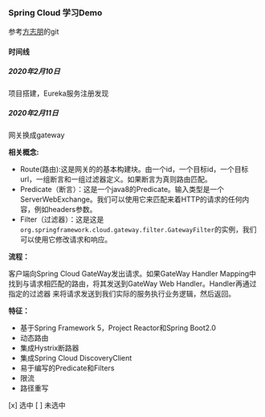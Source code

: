 ### Spring Cloud 学习Demo
参考[方志朋](https://github.com/forezp/SpringCloudLearning "方志朋")的git
#### 时间线
##### 2020年2月10日
项目搭建，Eureka服务注册发现
##### 2020年2月11日 
网关换成gateway</p>
**相关概念:**
- Route(路由):这是网关的的基本构建块。由一个id，一个目标id，一个目标url，一组断言和一组过滤器定义。如果断言为真则路由匹配。
- Predicate（断言）：这是一个java8的Predicate。输入类型是一个ServerWebExchange。我们可以使用它来匹配来着HTTP的请求的任何内容，例如headers参数。
- Filter（过滤器）：这是这是`org.springframework.cloud.gateway.filter.GatewayFilter`的实例，我们可以使用它修改请求和响应。

**流程：**

客户端向Spring Cloud GateWay发出请求。如果GateWay Handler Mapping中找到与请求相匹配的路由，将其发送到GateWay Web Handler。Handler再通过指定的过滤器
来将请求发送到我们实际的服务执行业务逻辑，然后返回。

**特征：**

- 基于Spring Framework 5，Project Reactor和Spring Boot2.0
- 动态路由
- 集成Hystrix断路器
- 集成Spring Cloud DiscoveryClient
- 易于编写的Predicate和Filters
- 限流
- 路径重写

[x] 选中
[ ] 未选中 
